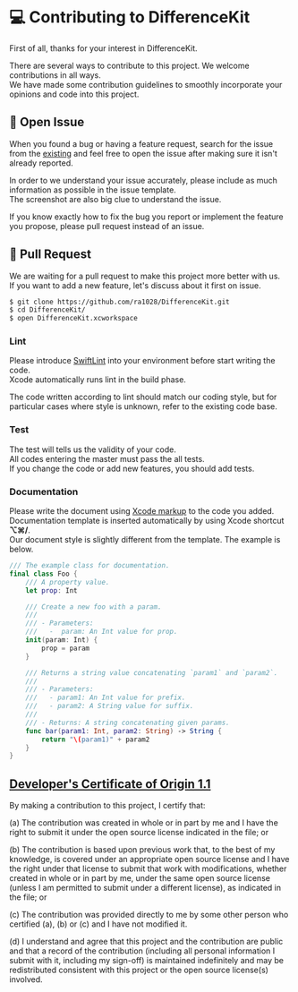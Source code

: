 # 💻 Contributing to DifferenceKit

First of all, thanks for your interest in DifferenceKit.  

There are several ways to contribute to this project. We welcome contributions in all ways.  
We have made some contribution guidelines to smoothly incorporate your opinions and code into this project.  

## 📝 Open Issue

When you found a bug or having a feature request, search for the issue from the [existing](https://github.com/ra1028/DifferenceKit/issues) and feel free to open the issue after making sure it isn't already reported.  

In order to we understand your issue accurately, please include as much information as possible in the issue template.  
The screenshot are also big clue to understand the issue.  

If you know exactly how to fix the bug you report or implement the feature you propose, please pull request instead of an issue.  

## 🚀 Pull Request

We are waiting for a pull request to make this project more better with us.  
If you want to add a new feature, let's discuss about it first on issue.  

```bash
$ git clone https://github.com/ra1028/DifferenceKit.git
$ cd DifferenceKit/
$ open DifferenceKit.xcworkspace
```

### Lint

Please introduce [SwiftLint](https://github.com/realm/SwiftLint) into your environment before start writing the code.  
Xcode automatically runs lint in the build phase.  

The code written according to lint should match our coding style, but for particular cases where style is unknown, refer to the existing code base.  

### Test

The test will tells us the validity of your code.  
All codes entering the master must pass the all tests.  
If you change the code or add new features, you should add tests.  

### Documentation

Please write the document using [Xcode markup](https://developer.apple.com/library/archive/documentation/Xcode/Reference/xcode_markup_formatting_ref/) to the code you added.  
Documentation template is inserted automatically by using Xcode shortcut **⌥⌘/**.  
Our document style is slightly different from the template. The example is below.  
```swift
/// The example class for documentation.
final class Foo {
    /// A property value.
    let prop: Int

    /// Create a new foo with a param.
    ///
    /// - Parameters:
    ///   -  param: An Int value for prop.
    init(param: Int) {
        prop = param
    }

    /// Returns a string value concatenating `param1` and `param2`.
    ///
    /// - Parameters:
    ///   - param1: An Int value for prefix.
    ///   - param2: A String value for suffix.
    ///
    /// - Returns: A string concatenating given params.
    func bar(param1: Int, param2: String) -> String {
        return "\(param1)" + param2
    }
}
```

## [Developer's Certificate of Origin 1.1](https://elinux.org/Developer_Certificate_Of_Origin)
By making a contribution to this project, I certify that:

(a) The contribution was created in whole or in part by me and I
    have the right to submit it under the open source license
    indicated in the file; or

(b) The contribution is based upon previous work that, to the best
    of my knowledge, is covered under an appropriate open source
    license and I have the right under that license to submit that
    work with modifications, whether created in whole or in part
    by me, under the same open source license (unless I am
    permitted to submit under a different license), as indicated
    in the file; or

(c) The contribution was provided directly to me by some other
    person who certified (a), (b) or (c) and I have not modified
    it.

(d) I understand and agree that this project and the contribution
    are public and that a record of the contribution (including all
    personal information I submit with it, including my sign-off) is
    maintained indefinitely and may be redistributed consistent with
    this project or the open source license(s) involved.
